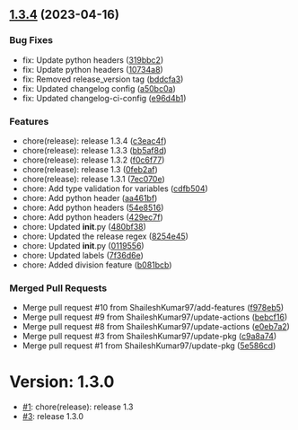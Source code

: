 [1.3.4](https://github.com/ShaileshKumar97/test-publish/compare/v1.2...v1.3.4) (2023-04-16)
---
### Bug Fixes
- fix: Update python headers ([319bbc2](https://github.com/ShaileshKumar97/test-publish/commit/319bbc276f37de0166adefbc25db74cb199a1d89))
- fix: Update python headers ([10734a8](https://github.com/ShaileshKumar97/test-publish/commit/10734a8e9b05a94498797c0da04b8fad44a6aa8f))
- fix: Removed release_version tag ([bddcfa3](https://github.com/ShaileshKumar97/test-publish/commit/bddcfa3cdd4b7a1b9e2d53443c3a7227def0f73b))
- fix: Updated changelog config ([a50bc0a](https://github.com/ShaileshKumar97/test-publish/commit/a50bc0ae62fafd0b68c95bbc5f445eaaa91c2017))
- fix: Updated changelog-ci-config ([e96d4b1](https://github.com/ShaileshKumar97/test-publish/commit/e96d4b164d72616f08edf41176bbdb6001292dc6))

### Features
- chore(release): release 1.3.4 ([c3eac4f](https://github.com/ShaileshKumar97/test-publish/commit/c3eac4f9df6c3b067e8ee39b8159bce76624ca46))
- chore(release): release 1.3.3 ([bb5af8d](https://github.com/ShaileshKumar97/test-publish/commit/bb5af8db615c4fdfc3497a8006dfdabbddbaf013))
- chore(release): release 1.3.2 ([f0c6f77](https://github.com/ShaileshKumar97/test-publish/commit/f0c6f7703ba6d1267cf894cce6a9870ce10f14c8))
- chore(release): release 1.3 ([0feb2af](https://github.com/ShaileshKumar97/test-publish/commit/0feb2af0c33e7551d98cb09721fd8e1560601d03))
- chore(release): release 1.3.1 ([7ec070e](https://github.com/ShaileshKumar97/test-publish/commit/7ec070e1677818b2cd5c1ee16a960e50c69ba159))
- chore: Add type validation for variables ([cdfb504](https://github.com/ShaileshKumar97/test-publish/commit/cdfb504bd944a01013e9ad2cacab18bb230b24b2))
- chore: Add python header ([aa461bf](https://github.com/ShaileshKumar97/test-publish/commit/aa461bf63b7e6d95b8b86e29563c2664ded7e7dd))
- chore: Add python headers ([54e8516](https://github.com/ShaileshKumar97/test-publish/commit/54e85160cb7446d448944c96a5921b45edaed278))
- chore: Add python headers ([429ec7f](https://github.com/ShaileshKumar97/test-publish/commit/429ec7ffe390041a8c0983af8e61e14874195162))
- chore: Updated __init__.py ([480bf38](https://github.com/ShaileshKumar97/test-publish/commit/480bf3840988019c6e852b2020a4f6eed11a1d6e))
- chore: Updated the release regex ([8254e45](https://github.com/ShaileshKumar97/test-publish/commit/8254e4517cb489d4cc0ea84c8e0cfac815867621))
- chore: Updated __init__.py ([0119556](https://github.com/ShaileshKumar97/test-publish/commit/01195563a5ec30f7c9a85b96360e2089a69c24d5))
- chore: Updated labels ([7f36d6e](https://github.com/ShaileshKumar97/test-publish/commit/7f36d6edd78a5bd034408c3efb4affefea1431db))
- chore: Added division feature ([b081bcb](https://github.com/ShaileshKumar97/test-publish/commit/b081bcb3767f0229b44235a37e4ef43d814dd824))

### Merged Pull Requests
- Merge pull request #10 from ShaileshKumar97/add-features ([f978eb5](https://github.com/ShaileshKumar97/test-publish/commit/f978eb5c250b01837ca1d5d264d98d6a6a515e1e))
- Merge pull request #9 from ShaileshKumar97/update-actions ([bebcf16](https://github.com/ShaileshKumar97/test-publish/commit/bebcf168abb7496d76cb5b0d732948c0b1612e33))
- Merge pull request #8 from ShaileshKumar97/update-actions ([e0eb7a2](https://github.com/ShaileshKumar97/test-publish/commit/e0eb7a29d20e72f28ad0c4fa789fc213ae3aea25))
- Merge pull request #3 from ShaileshKumar97/update-pkg ([c9a8a74](https://github.com/ShaileshKumar97/test-publish/commit/c9a8a749967e7d937805373771435b9c278ca5b5))
- Merge pull request #1 from ShaileshKumar97/update-pkg ([5e586cd](https://github.com/ShaileshKumar97/test-publish/commit/5e586cd9a4c120e2187f1f7bdd5de354879fb342))

# Version: 1.3.0

* [#1](https://github.com/ShaileshKumar97/test-publish/pull/1): chore(release): release 1.3
* [#3](https://github.com/ShaileshKumar97/test-publish/pull/3): release 1.3.0
